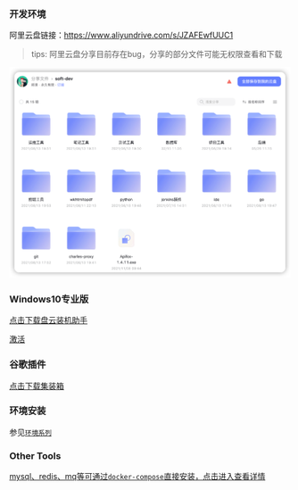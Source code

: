 ### 开发环境

阿里云盘链接：https://www.aliyundrive.com/s/JZAFEwfUUC1

> tips: 阿里云盘分享目前存在bug，分享的部分文件可能无权限查看和下载

![soft](images/java-soft.png)

### Windows10专业版

[点击下载盘云装机助手](https://www.panyun.com/)

[激活](工具/win10激活/README.md)

### 谷歌插件

[点击下载集装箱](http://one.newday.me/)

### 环境安装

参见[`环境系列`](环境)

### Other Tools

[mysql、redis、mq等可通过`docker-compose`直接安装，点击进入查看详情](https://gitee.com/zhengqingya/docker-compose)